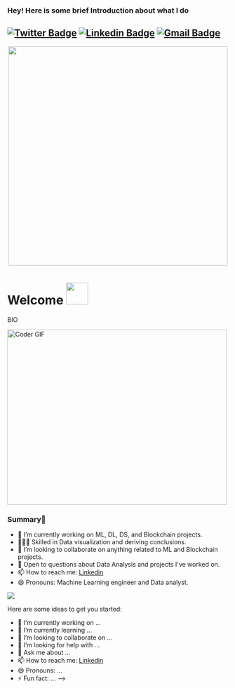 ### Hey! Here is some brief Introduction about what I do

[![Twitter Badge](https://img.shields.io/badge/-Vamsi_Avinash_G-1ca0f1?style=flat-square&labelColor=1ca0f1&logo=twitter&logoColor=white&link=https://twitter.com/Vamsi_Avinash_G)](https://twitter.com/Vamsi_Avinash_G) [![Linkedin Badge](https://img.shields.io/badge/-vamsiavinashgunji-blue?style=flat-square&logo=Linkedin&logoColor=white&link=https://www.linkedin.com/in/vamsi-avinash-gunji/)](https://www.linkedin.com/in/vamsi-avinash-gunji/)
[![Gmail Badge](https://img.shields.io/badge/-vamshiavinash3@gmail.com-c14438?style=flat-square&logo=Gmail&logoColor=white&link=mailto:vamshiavinash3@gmail.com)](mailto:vamshiavinash3@gmail.com)
---
<p  align="center"><img height="500" src = "https://github.com/gunjivam/gunjivam/blob/master/me.gif"></p>

# Welcome <img src="https://media.giphy.com/media/mGcNjsfWAjY5AEZNw6/giphy.gif" width="50">
BIO

<img src="https://media.giphy.com/media/SWoSkN6DxTszqIKEqv/giphy.gif" alt="Coder GIF" width="500" height="400">

### Summary👋
- 🔭 I’m currently working on ML, DL, DS, and Blockchain projects.
- 👨🏼‍💻 Skilled in Data visualization and deriving conclusions.
- 👯 I’m looking to collaborate on anything related to ML and Blockchain projects.
- 💬 Open to questions about Data Analysis and projects I've worked on.
- 📫 How to reach me: [Linkedin](https://www.linkedin.com/in/pranjal-bhardwaj-a85263188/)
- 😄 Pronouns: Machine Learning engineer and Data analyst.

![](https://github-readme-stats.vercel.app/api?username=gunjivam&show_icons=true)


Here are some ideas to get you started:

- 🔭 I’m currently working on ...
- 🌱 I’m currently learning ...
- 👯 I’m looking to collaborate on ...
- 🤔 I’m looking for help with ...
- 💬 Ask me about ...
- 📫 How to reach me: [Linkedin](https://www.linkedin.com/in/vamsi-avinash-gunji/)
- 😄 Pronouns: ...
- ⚡ Fun fact: ...
-->
